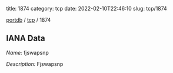 title: 1874
category: tcp
date: 2022-02-10T22:46:10
slug: tcp/1874

[portdb](/) / [tcp](/category/tcp.html) / 1874


## IANA Data

_Name:_ fjswapsnp

_Description:_ Fjswapsnp

